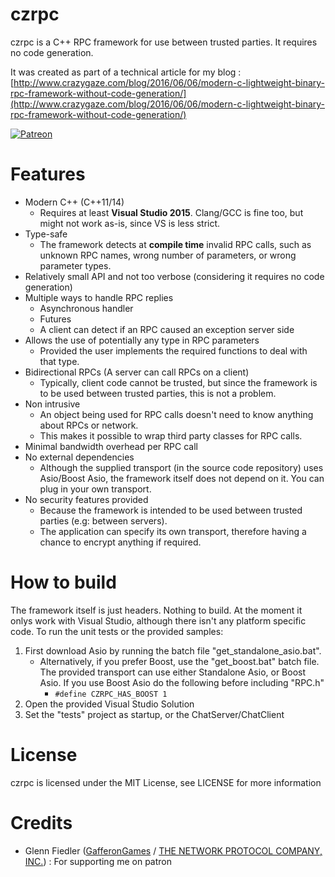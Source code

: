 # czrpc #

czrpc is a C++ RPC framework for use between trusted parties.
It requires no code generation.

It was created as part of a technical article for my blog : [http://www.crazygaze.com/blog/2016/06/06/modern-c-lightweight-binary-rpc-framework-without-code-generation/](http://www.crazygaze.com/blog/2016/06/06/modern-c-lightweight-binary-rpc-framework-without-code-generation/)

[![Patreon](https://cloud.githubusercontent.com/assets/8225057/5990484/70413560-a9ab-11e4-8942-1a63607c0b00.png)](https://www.patreon.com/RuiMVFigueira)


# Features #

* Modern C++ (C++11/14)
	* Requires at least **Visual Studio 2015**. Clang/GCC is fine too, but might not work as-is, since VS is less strict.
* Type-safe
	* The framework detects at **compile time** invalid RPC calls, such as unknown RPC names, wrong number of parameters, or wrong parameter types.
* Relatively small API and not too verbose (considering it requires no code generation) 
* Multiple ways to handle RPC replies
	* Asynchronous handler
	* Futures
	* A client can detect if an RPC caused an exception server side
* Allows the use of potentially any type in RPC parameters
	* Provided the user implements the required functions to deal with that type.
* Bidirectional RPCs (A server can call RPCs on a client)
	* Typically, client code cannot be trusted, but since the framework is to be used between trusted parties, this is not a problem.
* Non intrusive
	* An object being used for RPC calls doesn't need to know anything about RPCs or network.
	* This makes it possible to wrap third party classes for RPC calls.
* Minimal bandwidth overhead per RPC call
* No external dependencies
	* Although the supplied transport (in the source code repository) uses Asio/Boost Asio, the framework itself does not depend on it. You can plug in your own transport.
* No security features provided
	* Because the framework is intended to be used between trusted parties (e.g: between servers).
	* The application can specify its own transport, therefore having a chance to encrypt anything if required.

# How to build #

The framework itself is just headers. Nothing to build.
At the moment it onlys work with Visual Studio, although there isn't any platform specific code.
To run the unit tests or the provided samples:

1. First download Asio by running the batch file "get_standalone_asio.bat".
    * Alternatively, if you prefer Boost, use the "get_boost.bat" batch file. The provided transport can use either Standalone Asio, or Boost Asio. If you use Boost Asio do the following before including "RPC.h"
        * ```#define CZRPC_HAS_BOOST 1```
2. Open the provided Visual Studio Solution
3. Set the "tests" project as startup, or the ChatServer/ChatClient

# License #

czrpc is licensed under the MIT License, see LICENSE for more information

# Credits #

* Glenn Fiedler ([GafferonGames](http://gafferongames.com/) / [THE NETWORK PROTOCOL COMPANY, INC.](http://thenetworkprotocolcompany.com/)) : For supporting me on patron